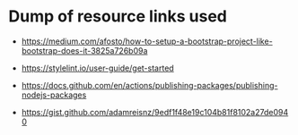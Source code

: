# Dump of resource links used

* https://medium.com/afosto/how-to-setup-a-bootstrap-project-like-bootstrap-does-it-3825a726b09a

* https://stylelint.io/user-guide/get-started

* https://docs.github.com/en/actions/publishing-packages/publishing-nodejs-packages

* https://gist.github.com/adamreisnz/9edf1f48e19c104b81f8102a27de0940